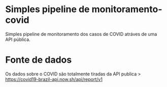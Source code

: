 # Simples pipeline de monitoramento-covid
Simples pipeline de monitoramento dos casos de COVID atráves de uma API pública.
# Fonte de dados
Os dados sobre o COVID são totalmente tiradas da API publica > https://covid19-brazil-api.now.sh/api/report/v1
